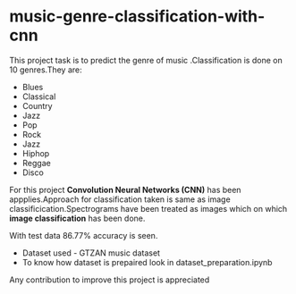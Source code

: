 # music-genre-classification-with-cnn
This project task is to predict the genre of music 
.Classification is done on 10 genres.They are:
- Blues
- Classical
- Country
- Jazz
- Pop
- Rock
- Jazz
- Hiphop
- Reggae
- Disco

For this project **Convolution Neural Networks (CNN)** has been appplies.Approach for classification taken is same as image classificication.Spectrograms have been treated as images which on which **image classification** has been done.

With test data 86.77% accuracy is seen.

- Dataset used - GTZAN music dataset
- To know how dataset is prepaired look in dataset_preparation.ipynb

Any contribution to improve this project is appreciated
